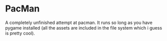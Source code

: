 # PacMan

A completely unfinished attempt at pacman. It runs so long as you have pygame installed (all the assets are included in the file system which i guess is pretty cool). 
